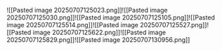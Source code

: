
![[Pasted image 20250707125023.png]]![[Pasted image 20250707125030.png]]![[Pasted image 20250707125105.png]]![[Pasted image 20250707125514.png]]![[Pasted image 20250707125527.png]]![[Pasted image 20250707125622.png]]![[Pasted image 20250707125829.png]]![[Pasted image 20250707130956.png]]


